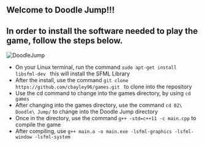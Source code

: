 ## <h2> Welcome to Doodle Jump!!!
  
  ## <h2> In order to install the software needed to play the game, follow the steps below.
  
  ![DoodleJump](doodle.PNG)
  
  * On your Linux terminal, run the command ```sudo apt-get install libsfml-dev ``` this will install the SFML Library
  * After the install, use the command ```git clone https://github.com/cbayley96/games.git ``` to clone into the repository
  * Use the cd command to change into the games directory, by using ```cd games```
  * After changing into the games directory, use the command ```cd 02\ Doodle\ Jump/``` to change into the Doodle Jump directory
  * Once in the directory, use the command ```g++ -std=c++11 -c main.cpp``` to compile the game
  * After compiling, use ```g++ main.o -o main.exe -lsfml-graphics -lsfml-window -lsfml-system```
